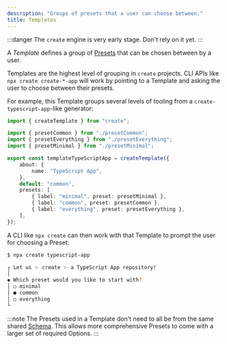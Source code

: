 ```yaml
---
description: "Groups of presets that a user can choose between."
title: Templates
---
```


:::danger
The `create` engine is very early stage.
Don't rely on it yet.
:::

A _Template_ defines a group of [Presets](./presets) that can be chosen between by a user.

Templates are the highest level of grouping in `create` projects.
CLI APIs like `npx create create-*-app` will work by pointing to a Template and asking the user to choose between their presets.

For example, this Template groups several levels of tooling from a `create-typescript-app`-like generator:

```ts
import { createTemplate } from "create";

import { presetCommon } from "./presetCommon";
import { presetEverything } from "./presetEverything";
import { presetMinimal } from "./presetMinimal";

export const templateTypeScriptApp = createTemplate({
	about: {
		name: "TypeScript App",
	},
	default: "common",
	presets: [
		{ label: "minimal", preset: presetMinimal },
		{ label: "common", preset: presetCommon },
		{ label: "everything", preset: presetEverything },
	],
});
```

A CLI like `npx create` can then work with that Template to prompt the user for choosing a Preset:

```bash
$ npx create typescript-app

┌ Let us ✨ create ✨ a TypeScript App repository!
│
◆ Which preset would you like to start with?
│ ○ minimal
│ ● common
│ ○ everything
└
```

:::note
The Presets used in a Template don't need to all be from the same shared [Schema](./schemas).
This allows more comprehensive Presets to come with a larger set of required Options.
:::
